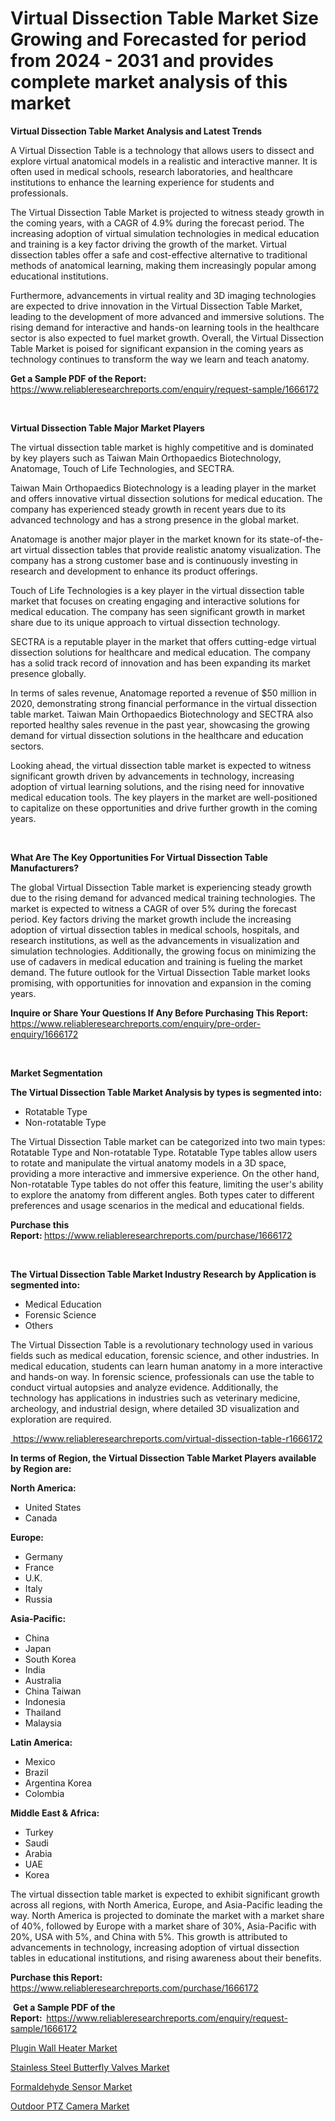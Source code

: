 <p><h1>Virtual Dissection Table Market Size Growing and Forecasted for period from 2024 - 2031 and provides complete market analysis of this market</h1></p><p><strong>Virtual Dissection Table Market Analysis and Latest Trends</strong></p>
<p><p>A Virtual Dissection Table is a technology that allows users to dissect and explore virtual anatomical models in a realistic and interactive manner. It is often used in medical schools, research laboratories, and healthcare institutions to enhance the learning experience for students and professionals.</p><p>The Virtual Dissection Table Market is projected to witness steady growth in the coming years, with a CAGR of 4.9% during the forecast period. The increasing adoption of virtual simulation technologies in medical education and training is a key factor driving the growth of the market. Virtual dissection tables offer a safe and cost-effective alternative to traditional methods of anatomical learning, making them increasingly popular among educational institutions.</p><p>Furthermore, advancements in virtual reality and 3D imaging technologies are expected to drive innovation in the Virtual Dissection Table Market, leading to the development of more advanced and immersive solutions. The rising demand for interactive and hands-on learning tools in the healthcare sector is also expected to fuel market growth. Overall, the Virtual Dissection Table Market is poised for significant expansion in the coming years as technology continues to transform the way we learn and teach anatomy.</p></p>
<p><strong>Get a Sample PDF of the Report:&nbsp;</strong> <a href="https://www.reliableresearchreports.com/enquiry/request-sample/1666172">https://www.reliableresearchreports.com/enquiry/request-sample/1666172</a></p>
<p>&nbsp;</p>
<p><strong>Virtual Dissection Table Major Market Players</strong></p>
<p><p>The virtual dissection table market is highly competitive and is dominated by key players such as Taiwan Main Orthopaedics Biotechnology, Anatomage, Touch of Life Technologies, and SECTRA. </p><p>Taiwan Main Orthopaedics Biotechnology is a leading player in the market and offers innovative virtual dissection solutions for medical education. The company has experienced steady growth in recent years due to its advanced technology and has a strong presence in the global market. </p><p>Anatomage is another major player in the market known for its state-of-the-art virtual dissection tables that provide realistic anatomy visualization. The company has a strong customer base and is continuously investing in research and development to enhance its product offerings. </p><p>Touch of Life Technologies is a key player in the virtual dissection table market that focuses on creating engaging and interactive solutions for medical education. The company has seen significant growth in market share due to its unique approach to virtual dissection technology. </p><p>SECTRA is a reputable player in the market that offers cutting-edge virtual dissection solutions for healthcare and medical education. The company has a solid track record of innovation and has been expanding its market presence globally. </p><p>In terms of sales revenue, Anatomage reported a revenue of $50 million in 2020, demonstrating strong financial performance in the virtual dissection table market. Taiwan Main Orthopaedics Biotechnology and SECTRA also reported healthy sales revenue in the past year, showcasing the growing demand for virtual dissection solutions in the healthcare and education sectors. </p><p>Looking ahead, the virtual dissection table market is expected to witness significant growth driven by advancements in technology, increasing adoption of virtual learning solutions, and the rising need for innovative medical education tools. The key players in the market are well-positioned to capitalize on these opportunities and drive further growth in the coming years.</p></p>
<p>&nbsp;</p>
<p><strong>What Are The Key Opportunities For Virtual Dissection Table Manufacturers?</strong></p>
<p><p>The global Virtual Dissection Table market is experiencing steady growth due to the rising demand for advanced medical training technologies. The market is expected to witness a CAGR of over 5% during the forecast period. Key factors driving the market growth include the increasing adoption of virtual dissection tables in medical schools, hospitals, and research institutions, as well as the advancements in visualization and simulation technologies. Additionally, the growing focus on minimizing the use of cadavers in medical education and training is fueling the market demand. The future outlook for the Virtual Dissection Table market looks promising, with opportunities for innovation and expansion in the coming years.</p></p>
<p><strong>Inquire or Share Your Questions If Any Before Purchasing This Report:</strong> <a href="https://www.reliableresearchreports.com/enquiry/pre-order-enquiry/1666172">https://www.reliableresearchreports.com/enquiry/pre-order-enquiry/1666172</a></p>
<p>&nbsp;</p>
<p><strong>Market Segmentation</strong></p>
<p><strong>The Virtual Dissection Table Market Analysis by types is segmented into:</strong></p>
<p><ul><li>Rotatable Type</li><li>Non-rotatable Type</li></ul></p>
<p><p>The Virtual Dissection Table market can be categorized into two main types: Rotatable Type and Non-rotatable Type. Rotatable Type tables allow users to rotate and manipulate the virtual anatomy models in a 3D space, providing a more interactive and immersive experience. On the other hand, Non-rotatable Type tables do not offer this feature, limiting the user's ability to explore the anatomy from different angles. Both types cater to different preferences and usage scenarios in the medical and educational fields.</p></p>
<p><strong>Purchase this Report:&nbsp;</strong><a href="https://www.reliableresearchreports.com/purchase/1666172">https://www.reliableresearchreports.com/purchase/1666172</a></p>
<p>&nbsp;</p>
<p><strong>The Virtual Dissection Table Market Industry Research by Application is segmented into:</strong></p>
<p><ul><li>Medical Education</li><li>Forensic Science</li><li>Others</li></ul></p>
<p><p>The Virtual Dissection Table is a revolutionary technology used in various fields such as medical education, forensic science, and other industries. In medical education, students can learn human anatomy in a more interactive and hands-on way. In forensic science, professionals can use the table to conduct virtual autopsies and analyze evidence. Additionally, the technology has applications in industries such as veterinary medicine, archeology, and industrial design, where detailed 3D visualization and exploration are required.</p></p>
<p><a href="https://www.reliableresearchreports.com/virtual-dissection-table-r1666172">&nbsp;https://www.reliableresearchreports.com/virtual-dissection-table-r1666172</a></p>
<p><strong>In terms of Region, the Virtual Dissection Table Market Players available by Region are:</strong></p>
<p>
    <p> <strong> North America: </strong>
        <ul>
            <li>United States</li>
            <li>Canada</li>
        </ul>
        </p> 
    <p> <strong> Europe: </strong>
        <ul>
            <li>Germany</li>
            <li>France</li>
            <li>U.K.</li>
            <li>Italy</li>
            <li>Russia</li>
        </ul>
        </p> 
    <p> <strong> Asia-Pacific: </strong>
        <ul>
            <li>China</li>
            <li>Japan</li>
            <li>South Korea</li>
            <li>India</li>
            <li>Australia</li>
            <li>China Taiwan</li>
            <li>Indonesia</li>
            <li>Thailand</li>
            <li>Malaysia</li>
        </ul>
        </p> 
    <p> <strong> Latin America: </strong>
        <ul>
            <li>Mexico</li>
            <li>Brazil</li>
            <li>Argentina Korea</li>
            <li>Colombia</li>
        </ul>
        </p> 
    <p> <strong> Middle East & Africa: </strong>
        <ul>
            <li>Turkey</li>
            <li>Saudi</li>
            <li>Arabia</li>
            <li>UAE</li>
            <li>Korea</li>
        </ul>
    </p>
    </p>
<p><p>The virtual dissection table market is expected to exhibit significant growth across all regions, with North America, Europe, and Asia-Pacific leading the way. North America is projected to dominate the market with a market share of 40%, followed by Europe with a market share of 30%, Asia-Pacific with 20%, USA with 5%, and China with 5%. This growth is attributed to advancements in technology, increasing adoption of virtual dissection tables in educational institutions, and rising awareness about their benefits.</p></p>
<p><strong>Purchase this Report: </strong><a href="https://www.reliableresearchreports.com/purchase/1666172">https://www.reliableresearchreports.com/purchase/1666172</a></p>
<p>&nbsp;<strong>Get a Sample PDF of the Report:&nbsp;&nbsp;</strong><a href="https://www.reliableresearchreports.com/enquiry/request-sample/1666172">https://www.reliableresearchreports.com/enquiry/request-sample/1666172</a></p>
<p><strong></strong></p>
<p><p><a href="https://github.com/jodemen/Market-Research-Report-List-2/blob/main/plugin-wall-heater-market.md">Plugin Wall Heater Market</a></p><p><a href="https://www.linkedin.com/pulse/stainless-steel-butterfly-valves-market-research-report-its-zvkye">Stainless Steel Butterfly Valves Market</a></p><p><a href="https://github.com/Sarissaschmalingtr6fz2739/Market-Research-Report-List-2/blob/main/formaldehyde-sensor-market.md">Formaldehyde Sensor Market</a></p><p><a href="https://www.linkedin.com/pulse/outdoor-ptz-camera-market-analysis-its-cagr-segmentation-g3kuf">Outdoor PTZ Camera Market</a></p></p>